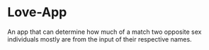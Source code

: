 # Love-App
An app that can determine how much of a match two opposite sex individuals mostly are from the input of their respective names.
